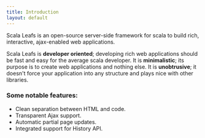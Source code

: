 ```yaml
---
title: Introduction
layout: default
---
```



Scala Leafs is an open-source server-side framework for scala to build rich, interactive, ajax-enabled web applications. 

Scala Leafs is **developer oriented**; developing rich web applications should be fast and easy for the average scala developer. It is **minimalistic**; its purpose is to create web applications and nothing else. It is **unobtrusive**; it doesn't force your application into any structure and plays nice with other libraries. 


### Some notable features:

- Clean separation between HTML and code.
- Transparent Ajax support.
- Automatic partial page updates.
- Integrated support for History API.